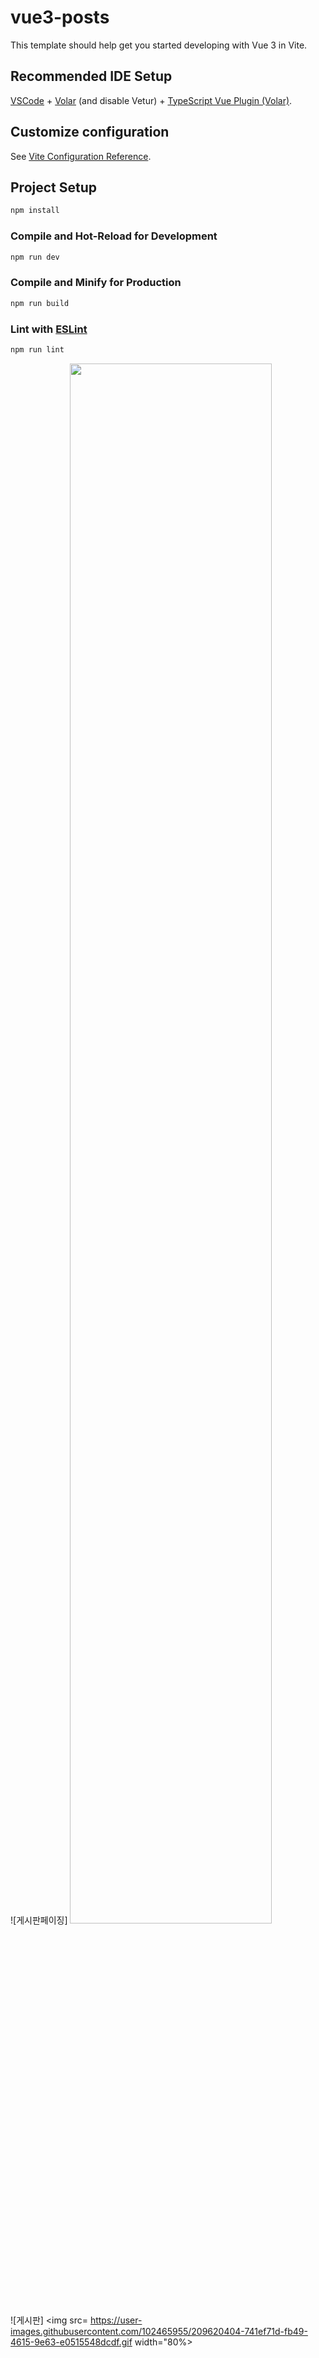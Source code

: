 # vue3-posts

This template should help get you started developing with Vue 3 in Vite.

## Recommended IDE Setup

[VSCode](https://code.visualstudio.com/) + [Volar](https://marketplace.visualstudio.com/items?itemName=Vue.volar) (and disable Vetur) + [TypeScript Vue Plugin (Volar)](https://marketplace.visualstudio.com/items?itemName=Vue.vscode-typescript-vue-plugin).

## Customize configuration

See [Vite Configuration Reference](https://vitejs.dev/config/).

## Project Setup

```sh
npm install
```

### Compile and Hot-Reload for Development

```sh
npm run dev
```

### Compile and Minify for Production

```sh
npm run build
```

### Lint with [ESLint](https://eslint.org/)

```sh
npm run lint
```

![게시판페이징] <img src=https://user-images.githubusercontent.com/102465955/209620401-2b608656-1833-4114-b31d-f61e65554084.gif width="80%">
<br/>
![게시판] <img src= https://user-images.githubusercontent.com/102465955/209620404-741ef71d-fb49-4615-9e63-e0515548dcdf.gif width="80%>

